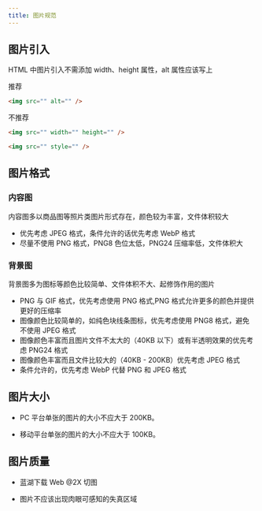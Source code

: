 ```yaml
---
title: 图片规范
---
```


## 图片引入

HTML 中图片引入不需添加 width、height 属性，alt 属性应该写上

推荐

```html
<img src="" alt="" />
```

不推荐

```html
<img src="" width="" height="" />

<img src="" style="" />
```


## 图片格式

### 内容图

内容图多以商品图等照片类图片形式存在，颜色较为丰富，文件体积较大

- 优先考虑 JPEG 格式，条件允许的话优先考虑 WebP 格式
- 尽量不使用 PNG 格式，PNG8 色位太低，PNG24 压缩率低，文件体积大

### 背景图

背景图多为图标等颜色比较简单、文件体积不大、起修饰作用的图片

- PNG 与 GIF 格式，优先考虑使用 PNG 格式,PNG 格式允许更多的颜色并提供更好的压缩率
- 图像颜色比较简单的，如纯色块线条图标，优先考虑使用 PNG8 格式，避免不使用 JPEG 格式
- 图像颜色丰富而且图片文件不太大的（40KB 以下）或有半透明效果的优先考虑 PNG24 格式
- 图像颜色丰富而且文件比较大的（40KB - 200KB）优先考虑 JPEG 格式
- 条件允许的，优先考虑 WebP 代替 PNG 和 JPEG 格式

## 图片大小

- PC 平台单张的图片的大小不应大于 200KB。

- 移动平台单张的图片的大小不应大于 100KB。

## 图片质量

- 蓝湖下载 Web @2X 切图

- 图片不应该出现肉眼可感知的失真区域
